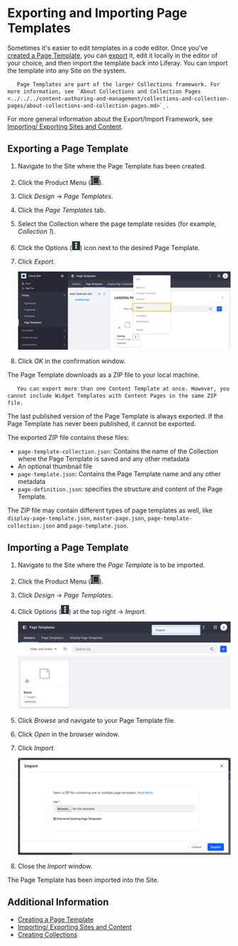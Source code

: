 # Exporting and Importing Page Templates

Sometimes it's easier to edit templates in a code editor. Once you've [created a Page Template](./creating-a-page-template.md), you can [export](../../building-sites/importing-exporting-pages-and-content.md) it, edit it locally in the editor of your choice, and then import the template back into Liferay. You can import the template into any Site on the system. 

```tip::
   Page Templates are part of the larger Collections framework. For more information, see `About Collections and Collection Pages <../../../content-authoring-and-management/collections-and-collection-pages/about-collections-and-collection-pages.md>`_.
```

For more general information about the Export/Import Framework, see [Importing/ Exporting Sites and Content](../../building-sites/importing-exporting-pages-and-content.md).

## Exporting a Page Template

1. Navigate to the Site where the Page Template has been created.
1. Click the Product Menu (![Product Menu](../../../images/icon-product-menu.png)). 
1. Click _Design_ &rarr; _Page Templates_.
1. Click the _Page Templates_ tab.
1. Select the Collection where the page template resides (for example, _Collection 1_).
1. Click the Options (![Options](../../../images/icon-options.png)) icon next to the desired Page Template.
1. Click _Export_.

   ![Click Export to export your Page Template as a Zip.](./exporting-and-importing-page-templates/images/01.png)

1. Click _OK_ in the confirmation window.

The Page Template downloads as a ZIP file to your local machine. 

```tip::
   You can export more than one Content Template at once. However, you cannot include Widget Templates with Content Pages in the same ZIP file.
```

The last published version of the Page Template is always exported. If the Page Template has never been published, it cannot be exported.

The exported ZIP file contains these files: 

* `page-template-collection.json`: Contains the name of the Collection where the Page Template is saved and any other metadata
* An optional thumbnail file
* `page-template.json`: Contains the Page Template name and any other metadata
* `page-definition.json`: specifies the structure and content of the Page Template.

The ZIP file may contain different types of page templates as well, like `display-page-template.json`, `master-page.json`, `page-template-collection.json` and `page-template.json`.

## Importing a Page Template

1. Navigate to the Site where the _Page Template_ is to be imported.
1. Click the Product Menu (![Product Menu](../../../images/icon-product-menu.png)). 
1. Click _Design_ &rarr; _Page Templates_.
1. Click Options (![Options](../../../images/icon-options.png)) at the top right &rarr; _Import_.

   ![The Import function is located at the top right Options menu.](./exporting-and-importing-page-templates/images/02.png)

1. Click _Browse_ and navigate to your Page Template file. 
1. Click _Open_ in the browser window.
1. Click _Import_.

   ![Page Templates are imported as ZIP files.](./exporting-and-importing-page-templates/images/03.png)

1. Close the _Import_ window.

The Page Template has been imported into the Site.

## Additional Information

* [Creating a Page Template](./creating-a-page-template.md)
* [Importing/ Exporting Sites and Content](../../building-sites/importing-exporting-pages-and-content.md)
* [Creating Collections](../../../content-authoring-and-management/collections-and-collection-pages/creating-collections.md)
